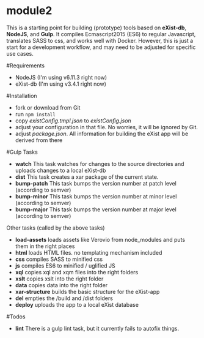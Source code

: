 # module2
This is a starting point for building (prototype) tools based on **eXist-db**, 
**NodeJS**, and **Gulp**. It compiles Ecmascript2015 (ES6) to regular Javascript, 
translates SASS to css, and works well with Docker. However, this is just a 
start for a development workflow, and may need to be adjusted for specific
use cases. 

#Requirements
* NodeJS (I'm using v6.11.3 right now)
* eXist-db (I'm using v3.4.1 right now)

#Installation
* fork or download from Git
* run ```npm install```
* copy *existConfig.tmpl.json* to *existConfig.json*
* adjust your configuration in that file. No worries, it will be ignored by Git.
* adjust *package.json*. All information for building the eXist app will be derived from there

#Gulp Tasks
* **watch** This task watches for changes to the source directories and uploads changes to a local eXist-db
* **dist** This task creates a xar package of the current state.
* **bump-patch** This task bumps the version number at patch level (according to semver)
* **bump-minor** This task bumps the version number at minor level (according to semver)
* **bump-major** This task bumps the version number at major level (according to semver)

Other tasks (called by the above tasks)
* **load-assets** loads assets like Verovio from node_modules and puts them in the right places 
* **html** loads HTML files. no templating mechanism included
* **css** compiles SASS to minified css
* **js** compiles ES6 to minified / uglified JS
* **xql** copies xql and xqm files into the right folders
* **xslt** copies xslt into the right folder
* **data** copies data into the right folder
* **xar-structure** builds the basic structure for the eXist-app
* **del** empties the /build and /dist folders
* **deploy** uploads the app to a local eXist database 

#Todos
* **lint** There is a gulp lint task, but it currently fails to autofix things. 

